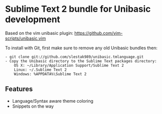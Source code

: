 # Sublime Text 2 bundle for Unibasic development
Based on the vim unibasic plugin: https://github.com/vim-scripts/unibasic.vim

To install with Git, first make sure to remove any old Unibasic bundles then:

    - git clone git://github.com/slestak989/unibasic.tmlanguage.git
    - Copy the Unibasic directory to the Sublime Text packages directory:
        OS X: ~/Library/Application Support/Sublime Text 2
        Linux: ~/.Sublime Text 2
        Windows: %APPDATA%\Sublime Text 2

## Features

* Language/Syntax aware theme coloring
* Snippets on the way

